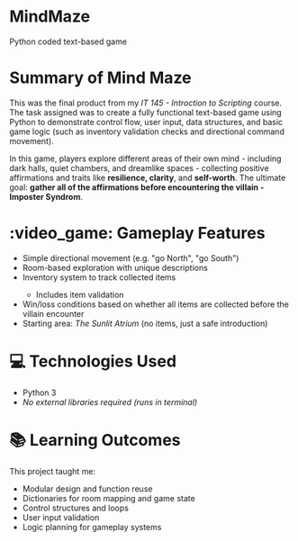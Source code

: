 # MindMaze
Python coded text-based game

<h1>Summary of Mind Maze</h1>
<p>This was the final product from my <i>IT 145 - Introction to Scripting</i> course. The task assigned was to create a fully functional text-based game using Python to demonstrate control flow, user input, data structures, and basic game logic (such as inventory validation checks and directional command movement).</p>

<p>In this game, players explore different areas of their own mind - including dark halls, quiet chambers, and dreamlike spaces - collecting positive affirmations and traits like <b>resilience, clarity</b>, and <b>self-worth</b>. The ultimate goal: <b>gather all of the affirmations before encountering the villain - Imposter Syndrom</b>.</p>

<h1>:video_game: Gameplay Features</h1>
<p>
<ul>
<li>Simple directional movement (e.g. "go North", "go South")</li>
<li>Room-based exploration with unique descriptions</li>
<li>Inventory system to track collected items</li>
    <ul>
    <li>Includes item validation</li>
    </ul>
<li>Win/loss conditions based on whether all items are collected before the villain encounter</li>
<li>Starting area: <i>The Sunlit Atrium</i> (no items, just a safe introduction)</li>
</ul>
</p>

<h1>💻 Technologies Used</h1>
<ul>
<li>Python 3</li>
<li><i>No external libraries required (runs in terminal)</i></li>
</ul>

<h1>📚 Learning Outcomes</h1>
<p>This project taught me:</p>
<ul>
<li>Modular design and function reuse</li>
<li>Dictionaries for room mapping and game state</li>
<li>Control structures and loops</li>
<li>User input validation</li>
<li>Logic planning for gameplay systems</li>
</ul>